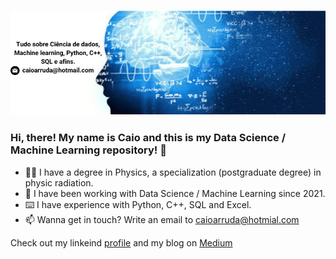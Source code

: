 ### ![Banner Principal](https://github.com/CaioVArruda/CaioVArruda/blob/main/banner.png)

### Hi, there! My name is Caio and this is my Data Science / Machine Learning repository! 👋

- 🙋‍♂️ I have a degree in Physics, a specialization (postgraduate degree) in physic radiation.
- 🎲 I have been working with Data Science / Machine Learning since 2021.
- ⌨️ I have experience with Python, C++, SQL and Excel.
- 📫 Wanna get in touch? Write an email to caioarruda@hotmial.com

Check out my linkeind [profile](https://www.linkedin.com/in/caio-arruda-5105ab241/) and my blog on [Medium](medium.com/@caioarruda2804)
